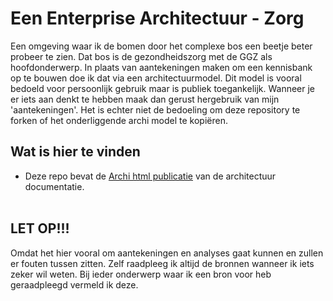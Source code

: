 # Een Enterprise Architectuur - Zorg
Een omgeving waar ik de bomen door het complexe bos een beetje beter probeer te zien. Dat bos is de gezondheidszorg met de GGZ als hoofdonderwerp. In plaats van aantekeningen maken om een kennisbank op te bouwen doe ik dat via een architectuurmodel. Dit model is vooral bedoeld voor persoonlijk gebruik maar is publiek toegankelijk. Wanneer je er iets aan denkt te hebben maak dan gerust hergebruik van mijn 'aantekeningen'. Het is echter niet de bedoeling om deze repository te forken of het onderliggende archi model te kopiëren.

## Wat is hier te vinden
- Deze repo bevat de [Archi html publicatie](https://mpcs75.github.io/archi-model-ea/?view=id-7baa2e9bbeeb44e587ed02251e5b4d3e) van de architectuur documentatie. 
<br></br>

## LET OP!!!
Omdat het hier vooral om aantekeningen en analyses gaat kunnen en zullen er fouten tussen zitten. Zelf raadpleeg ik altijd de bronnen wanneer ik iets zeker wil weten. Bij ieder onderwerp waar ik een bron voor heb geraadpleegd vermeld ik deze.



